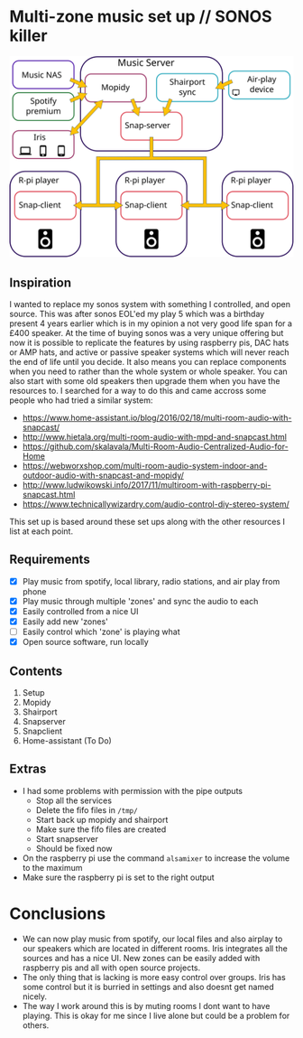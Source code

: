 # Multi-zone music set up // SONOS killer


<img src="multiroommusiclayout.svg"
     alt="Set up of music system"/>

## Inspiration

I wanted to replace my sonos system with something I controlled, and open source. This was after sonos EOL'ed my play 5 which was a birthday present 4 years earlier which is in my opinion a not very good life span for a £400 speaker. At the time of buying sonos was a very unique offering but now it is possible to replicate the features by using raspberry pis, DAC hats or AMP hats, and active or passive speaker systems which will never reach the end of life until you decide. It also means you can replace components when you need to rather than the whole system or whole speaker. You can also start with some old speakers then upgrade them when you have the resources to.
I searched for a way to do this and came accross some people who had tried a similar system:

- https://www.home-assistant.io/blog/2016/02/18/multi-room-audio-with-snapcast/
- http://www.hietala.org/multi-room-audio-with-mpd-and-snapcast.html
- https://github.com/skalavala/Multi-Room-Audio-Centralized-Audio-for-Home
- https://webworxshop.com/multi-room-audio-system-indoor-and-outdoor-audio-with-snapcast-and-mopidy/
- http://www.ludwikowski.info/2017/11/multiroom-with-raspberry-pi-snapcast.html
- https://www.technicallywizardry.com/audio-control-diy-stereo-system/

This set up is based around these set ups along with the other resources I list at each point.

## Requirements

- [x] Play music from spotify, local library, radio stations, and air play from phone
- [x] Play music through multiple 'zones' and sync the audio to each
- [x] Easily controlled from a nice UI
- [x] Easily add new 'zones'
- [ ] Easily control which 'zone' is playing what
- [x] Open source software, run locally

## Contents

1. Setup
2. Mopidy
3. Shairport
4. Snapserver
5. Snapclient
6. Home-assistant (To Do)

## Extras

- I had some problems with permission with the pipe outputs
  - Stop all the services
  - Delete the fifo files in `/tmp/`
  - Start back up mopidy and shairport
  - Make sure the fifo files are created
  - Start snapserver
  - Should be fixed now
- On the raspberry pi use the command `alsamixer` to increase the volume to the maximum
- Make sure the raspberry pi is set to the right output

# Conclusions

- We can now play music from spotify, our local files and also airplay to our speakers which are located in different rooms. Iris integrates all the sources and has a nice UI. New zones can be easily added with raspberry pis and all with open source projects.
- The only thing that is lacking is more easy control over groups. Iris has some control but it is burried in settings and also doesnt get named nicely.
- The way I work around this is by muting rooms I dont want to have playing. This is okay for me since I live alone but could be a problem for others.
